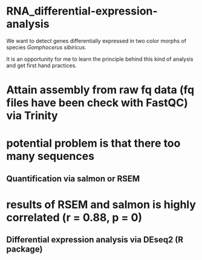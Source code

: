 # RNA_differential-expression-analysis
We want to detect genes differentially expressed in two color morphs of species *Gomphocerus sibiricus*.

It is an opportunity for me to learn the principle behind this kind of analysis and get first hand practices.

# Attain assembly from raw fq data (fq files have been check with FastQC) via Trinity
# potential problem is that there too many sequences

## Quantification via salmon or RSEM
# results of RSEM and salmon is highly correlated (r = 0.88, p = 0)

## Differential expression analysis via DEseq2 (R package)
